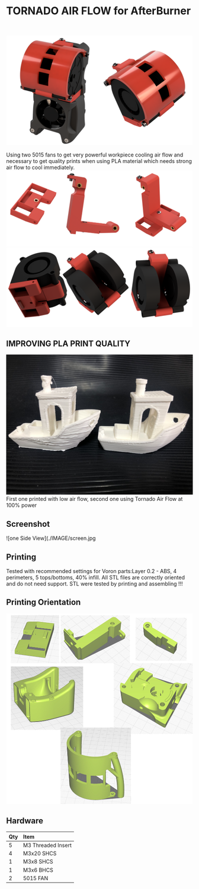 <H1>TORNADO AIR FLOW for AfterBurner</H1><BR>
  
  ![one Side View](./IMAGE/sez_B.png)

  Using two 5015 fans to get very powerful workpiece cooling air flow and necessary to get quality prints when using PLA material which needs strong air flow to cool immediately.
  ![one Side View](./IMAGE/sez_A.png)
  ![one Side View](./IMAGE/sez_C.png)

  
## IMPROVING PLA PRINT QUALITY
![one Side View](./IMAGE/compare.jpg)
First one printed with low air flow, second one using Tornado Air Flow at 100% power

  
## Screenshot
![one Side View](./IMAGE/screen.jpg
  
## Printing

Tested with recommended settings for Voron parts:Layer 0.2 - ABS, 4 perimeters, 5 tops/bottoms, 40% infill.
All STL files are correctly oriented and do not need support.
STL were tested by printing and assembling !!!
  
## Printing Orientation
  ![one Side View](./IMAGE/orientation.jpg) 

  ## Hardware
  
Qty | Item
:-- | :--
5 | M3 Threaded Insert
4 | M3x20 SHCS
1 | M3x8 SHCS
1 | M3x6 BHCS
2 | 5015 FAN

